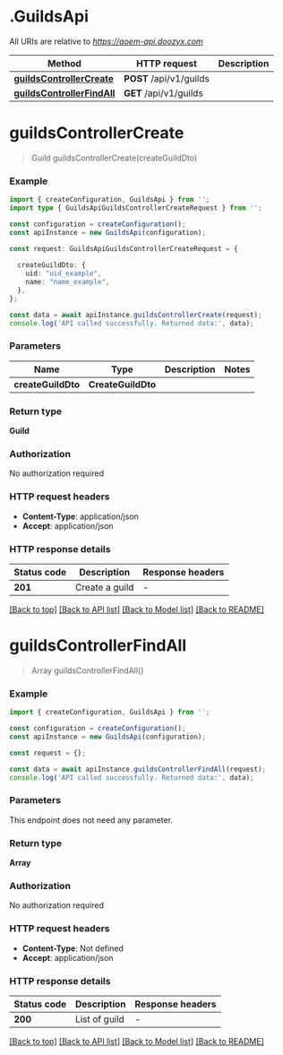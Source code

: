 # .GuildsApi

All URIs are relative to *https://aoem-api.doozyx.com*

Method | HTTP request | Description
------------- | ------------- | -------------
[**guildsControllerCreate**](GuildsApi.md#guildsControllerCreate) | **POST** /api/v1/guilds | 
[**guildsControllerFindAll**](GuildsApi.md#guildsControllerFindAll) | **GET** /api/v1/guilds | 


# **guildsControllerCreate**
> Guild guildsControllerCreate(createGuildDto)


### Example


```typescript
import { createConfiguration, GuildsApi } from '';
import type { GuildsApiGuildsControllerCreateRequest } from '';

const configuration = createConfiguration();
const apiInstance = new GuildsApi(configuration);

const request: GuildsApiGuildsControllerCreateRequest = {
  
  createGuildDto: {
    uid: "uid_example",
    name: "name_example",
  },
};

const data = await apiInstance.guildsControllerCreate(request);
console.log('API called successfully. Returned data:', data);
```


### Parameters

Name | Type | Description  | Notes
------------- | ------------- | ------------- | -------------
 **createGuildDto** | **CreateGuildDto**|  |


### Return type

**Guild**

### Authorization

No authorization required

### HTTP request headers

 - **Content-Type**: application/json
 - **Accept**: application/json


### HTTP response details
| Status code | Description | Response headers |
|-------------|-------------|------------------|
**201** | Create a guild |  -  |

[[Back to top]](#) [[Back to API list]](README.md#documentation-for-api-endpoints) [[Back to Model list]](README.md#documentation-for-models) [[Back to README]](README.md)

# **guildsControllerFindAll**
> Array<Guild> guildsControllerFindAll()


### Example


```typescript
import { createConfiguration, GuildsApi } from '';

const configuration = createConfiguration();
const apiInstance = new GuildsApi(configuration);

const request = {};

const data = await apiInstance.guildsControllerFindAll(request);
console.log('API called successfully. Returned data:', data);
```


### Parameters
This endpoint does not need any parameter.


### Return type

**Array<Guild>**

### Authorization

No authorization required

### HTTP request headers

 - **Content-Type**: Not defined
 - **Accept**: application/json


### HTTP response details
| Status code | Description | Response headers |
|-------------|-------------|------------------|
**200** | List of guild |  -  |

[[Back to top]](#) [[Back to API list]](README.md#documentation-for-api-endpoints) [[Back to Model list]](README.md#documentation-for-models) [[Back to README]](README.md)


